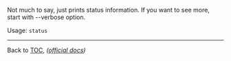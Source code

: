 Not much to say, just prints status information. If you want to see more, start
with --verbose option.

Usage: `status`


---

Back to [TOC](./toc.md), *([official docs](https://developer.bioid.com/bwsreference/web-api/web-status-api))*
